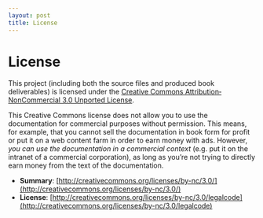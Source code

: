 ```yaml
---
layout: post
title: License
---
```


License
=======
This project (including both the source files and produced book deliverables) is licensed under the [Creative Commons Attribution‐NonCommercial 3.0 Unported License](http://www.quanttec.com/fparsec/license.html#creative-commons-attribution-noncommercial-30-unported-license).

This Creative Commons license does not allow you to use the documentation for commercial purposes without permission. This means, for example, that you cannot sell the documentation in book form for profit or put it on a web content farm in order to earn money with ads. However, _you can use the documentation in a commercial context_ (e.g. put it on the intranet of a commercial corporation), as long as you’re not trying to directly earn money from the text of the documentation.

* **Summary**: [http://creativecommons.org/licenses/by-nc/3.0/](http://creativecommons.org/licenses/by-nc/3.0/)
* **License**: [http://creativecommons.org/licenses/by-nc/3.0/legalcode](http://creativecommons.org/licenses/by-nc/3.0/legalcode)
